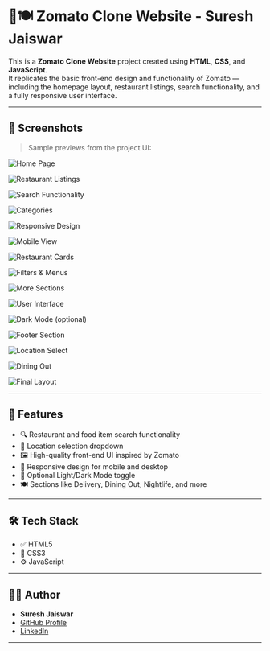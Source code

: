 
# 🍔🍽️ Zomato Clone Website - Suresh Jaiswar

This is a **Zomato Clone Website** project created using **HTML**, **CSS**, and **JavaScript**.  
It replicates the basic front-end design and functionality of Zomato — including the homepage layout, restaurant listings, search functionality, and a fully responsive user interface.

---

## 📸 Screenshots

> Sample previews from the project UI:

![Home Page](image/1.png)  

![Restaurant Listings](image/2.png)  

![Search Functionality](image/3.png)  

![Categories](image/4.png)  

![Responsive Design](image/5.png)  

![Mobile View](image/6.png)  

![Restaurant Cards](image/7.png)  

![Filters & Menus](image/8.png)  

![More Sections](image/9.png)  

![User Interface](image/10.png)  

![Dark Mode (optional)](image/11.png)  

![Footer Section](image/12.png)  

![Location Select](image/13.png)  

![Dining Out](image/14.png)  

![Final Layout](image/15.png)

---

## 🚀 Features

- 🔍 Restaurant and food item search functionality  
- 📍 Location selection dropdown  
- 🖼️ High-quality front-end UI inspired by Zomato  
- 📱 Responsive design for mobile and desktop  
- 🌙 Optional Light/Dark Mode toggle  
- 🍽️ Sections like Delivery, Dining Out, Nightlife, and more  

---

## 🛠️ Tech Stack

- ✅ HTML5  
- 🎨 CSS3  
- ⚙️ JavaScript  

---


## 👨‍💻 Author

- **Suresh Jaiswar**
- [GitHub Profile](https://github.com/Suresh-Demon)
- [LinkedIn](https://www.linkedin.com/in/suresh-jaiswar-3338a027a/)

---